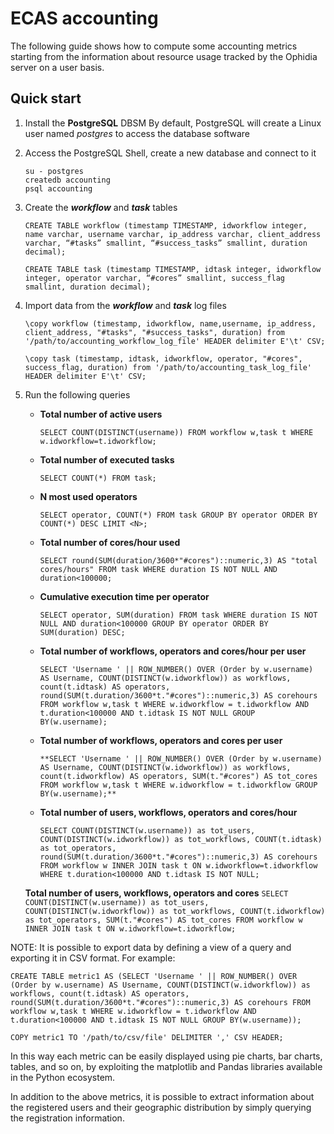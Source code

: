 ECAS accounting
=
The following guide shows how to compute some accounting metrics starting from the information about resource usage tracked by the Ophidia server on a user basis.

Quick start
------------------
1. Install the **PostgreSQL** DBSM
By default, PostgreSQL will create a Linux user named *postgres* to access the database software
2. Access the PostgreSQL Shell, create a new database and connect to it
	```
	su - postgres
	createdb accounting
	psql accounting
	```
3. Create the ***workflow*** and ***task*** tables
	```
	CREATE TABLE workflow (timestamp TIMESTAMP, idworkflow integer, name varchar, username varchar, ip_address varchar, client_address varchar, “#tasks” smallint, “#success_tasks” smallint, duration decimal);
	```
	```
	CREATE TABLE task (timestamp TIMESTAMP, idtask integer, idworkflow integer, operator varchar, “#cores” smallint, success_flag smallint, duration decimal);
	```

4. Import data from the ***workflow*** and ***task*** log files
	```
	\copy workflow (timestamp, idworkflow, name,username, ip_address, client_address, "#tasks", "#success_tasks", duration) from '/path/to/accounting_workflow_log_file' HEADER delimiter E'\t' CSV;
	```		
	```
	\copy task (timestamp, idtask, idworkflow, operator, "#cores", success_flag, duration) from '/path/to/accounting_task_log_file' HEADER delimiter E'\t' CSV;
	```
5. Run the following queries
	* **Total number of active users**
		```
		SELECT COUNT(DISTINCT(username)) FROM workflow w,task t WHERE w.idworkflow=t.idworkflow;
		```
	* **Total number of executed tasks**
		```
		SELECT COUNT(*) FROM task;
		```
  
	* **N most used operators**
		```
		SELECT operator, COUNT(*) FROM task GROUP BY operator ORDER BY COUNT(*) DESC LIMIT <N>;
		```
  
	* **Total number of cores/hour used**
		```
		SELECT round(SUM(duration/3600*"#cores")::numeric,3) AS "total cores/hours" FROM task WHERE duration IS NOT NULL AND duration<100000;
		```

	* **Cumulative execution time per operator**
		```
		SELECT operator, SUM(duration) FROM task WHERE duration IS NOT NULL AND duration<100000 GROUP BY operator ORDER BY SUM(duration) DESC;
		```

	* **Total number of workflows, operators and cores/hour per user**
		```
		SELECT 'Username ' || ROW_NUMBER() OVER (Order by w.username) AS Username, COUNT(DISTINCT(w.idworkflow)) as workflows, count(t.idtask) AS operators, round(SUM(t.duration/3600*t."#cores")::numeric,3) AS corehours FROM workflow w,task t WHERE w.idworkflow = t.idworkflow AND t.duration<100000 AND t.idtask IS NOT NULL GROUP BY(w.username);
		```

	* **Total number of workflows, operators and cores per user**
		```
		**SELECT 'Username ' || ROW_NUMBER() OVER (Order by w.username) AS Username, COUNT(DISTINCT(w.idworkflow)) as workflows, count(t.idworkflow) AS operators, SUM(t."#cores") AS tot_cores FROM workflow w,task t WHERE w.idworkflow = t.idworkflow GROUP BY(w.username);**
		```

	* **Total number of users, workflows, operators and cores/hour**
		```
		SELECT COUNT(DISTINCT(w.username)) as tot_users, COUNT(DISTINCT(w.idworkflow)) as tot_workflows, COUNT(t.idtask) as tot_operators, round(SUM(t.duration/3600*t."#cores")::numeric,3) AS corehours FROM workflow w INNER JOIN task t ON w.idworkflow=t.idworkflow WHERE t.duration<100000 AND t.idtask IS NOT NULL;
		```
	 **Total number of users, workflows, operators and cores**
		```
		SELECT COUNT(DISTINCT(w.username)) as tot_users, COUNT(DISTINCT(w.idworkflow)) as tot_workflows, COUNT(t.idworkflow) as tot_operators, SUM(t."#cores") AS tot_cores FROM workflow w INNER JOIN task t ON w.idworkflow=t.idworkflow;
		```


NOTE: It is possible to export data by defining a view of a query and exporting it in CSV format. For example:
```
CREATE TABLE metric1 AS (SELECT 'Username ' || ROW_NUMBER() OVER (Order by w.username) AS Username, COUNT(DISTINCT(w.idworkflow)) as workflows, count(t.idtask) AS operators, round(SUM(t.duration/3600*t."#cores")::numeric,3) AS corehours FROM workflow w,task t WHERE w.idworkflow = t.idworkflow AND t.duration<100000 AND t.idtask IS NOT NULL GROUP BY(w.username));
```
```
COPY metric1 TO '/path/to/csv/file' DELIMITER ',' CSV HEADER;
```
In this way each metric can be easily displayed using pie charts, bar charts, tables, and so on,
by exploiting the matplotlib and Pandas libraries available in the Python ecosystem.

In addition to the above metrics, it is possible to extract information about the registered users and their geographic distribution by simply querying the registration information.
